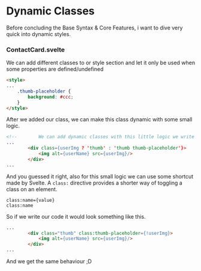 # Dynamic Classes

Before concluding the Base Syntax & Core Features, i want to dive very quick into dynamic styles. 

### ContactCard.svelte

We can add different classes to or style section and let it only be used when some properties are defined/undefined

```html
<style>
...
    .thumb-placeholder {
        background: #ccc;
    }
</style>
```

After we added our class, we can make this class dynamic with some small logic.

```html
<!--        We can add dynamic classes with this little logic we write in between the curly brackets, if userImg is true-ish only the thumb class is used,etc -->
...
        <div class={userImg ? 'thumb' : 'thumb thumb-placeholder'}>
            <img alt={userName} src={userImg}/>
        </div>
...
```

And you guessed it right, also for this small logic we can use some shortcut made by Svelte. A `class:` directive provides a shorter way of toggling a class on an element.

```
class:name={value}
class:name
```

So if we write our code it would look something like this.

```html
...
        <div class="thumb" class:thumb-placeholder={!userImg}>
            <img alt={userName} src={userImg}/>
        </div>
...
```

And we get the same behaviour ;D

